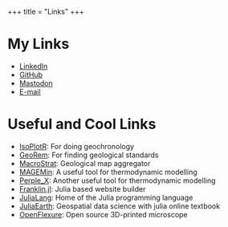 +++
title = "Links"
+++

# My Links
- [LinkedIn](www.linkedin.com/in/sabastien-dyer-12a997111)
- [GitHub](https://github.com/sc-dyer)
- [Mastodon](https://mstdn.ca/@scdyer)
- [E-mail](mailto:scdyer@uwaterloo.ca)

# Useful and Cool Links
- [IsoPlotR](http://isoplotr.geo.utexas.edu/): For doing geochronology
- [GeoRem](http://georem.mpch-mainz.gwdg.de/start.asp?dataversion=current): For finding geological standards
- [MacroStrat](https://macrostrat.org/): Geological map aggregator
- [MAGEMin](https://computationalthermodynamics.github.io/MAGEMin/index.html): A useful tool for thermodynamic modelling
- [Perple_X](https://www.perplex.ethz.ch/): Another useful tool for thermodynamic modelling
- [Franklin.jl](https://franklinjl.org/): Julia based website builder
- [JuliaLang](https://julialang.org/): Home of the Julia programming language
- [JuliaEarth](https://juliaearth.github.io/geospatial-data-science-with-julia/): Geospatial data science with julia online textbook
- [OpenFlexure](https://openflexure.org/): Open source 3D-printed microscope